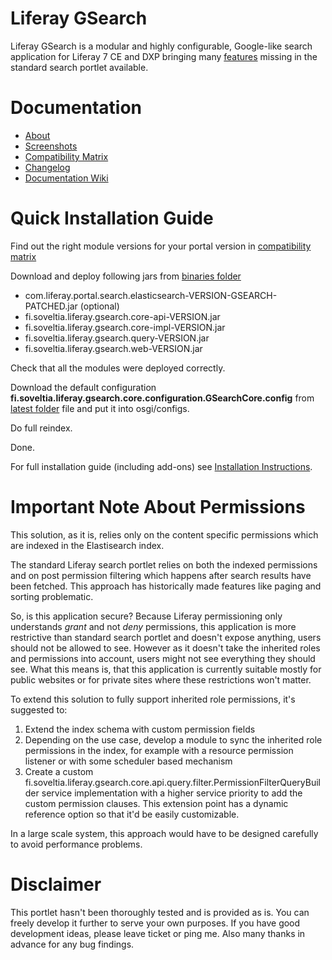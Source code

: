 # Liferay GSearch

Liferay GSearch is a modular and highly configurable, Google-like search application for Liferay 7 CE and DXP bringing many [features](https://github.com/peerkar/liferay-gsearch/wiki/About) missing in the standard search portlet available.

# Documentation

* [About](https://github.com/peerkar/liferay-gsearch/wiki/About)
* [Screenshots](https://github.com/peerkar/liferay-gsearch/wiki/Screenshots)
* [Compatibility Matrix](https://github.com/peerkar/liferay-gsearch/wiki/Compatibility-Matrix)
* [Changelog](https://github.com/peerkar/liferay-gsearch/wiki/Changelog)
* [Documentation Wiki](https://github.com/peerkar/liferay-gsearch/wiki)

# Quick Installation Guide

Find out the right module versions for your portal version in [compatibility matrix](https://github.com/peerkar/liferay-gsearch/wiki/Compatibility-Matrix)

Download and deploy following jars from [binaries folder](https://github.com/peerkar/liferay-gsearch/tree/master/binaries)

* com.liferay.portal.search.elasticsearch-VERSION-GSEARCH-PATCHED.jar (optional)
* fi.soveltia.liferay.gsearch.core-api-VERSION.jar
* fi.soveltia.liferay.gsearch.core-impl-VERSION.jar
* fi.soveltia.liferay.gsearch.query-VERSION.jar
* fi.soveltia.liferay.gsearch.web-VERSION.jar

Check that all the modules were deployed correctly.

Download the default configuration **fi.soveltia.liferay.gsearch.core.configuration.GSearchCore.config** from [latest folder](https://github.com/peerkar/liferay-gsearch/tree/master/binaries/latest) file and put it into osgi/configs.

Do full reindex.

Done.

For full installation guide (including add-ons) see [Installation Instructions](https://github.com/peerkar/liferay-gsearch/wiki/Installation-Instructions).

# Important Note About Permissions

This solution, as it is, relies only on the content specific permissions which are indexed in the Elastisearch index.

The standard Liferay search portlet relies on both the indexed permissions and on post permission filtering which happens after search results have been fetched. This approach has historically made features like paging and sorting problematic. 

So, is this application secure? Because Liferay permissioning only understands *grant* and not *deny* permissions, this application is more restrictive than standard search portlet and doesn't expose anything, users should not be allowed to see. However as it doesn't take the inherited roles and permissions into account, users might not see everything they should see. What this means is, that this application is currently suitable mostly for public websites or for private sites where these restrictions won't matter.

To extend this solution to fully support inherited role permissions, it's suggested to:

1. Extend the index schema with custom permission fields
1. Depending on the use case, develop a module to sync the inherited role permissions in the index, for example with a resource permission listener or with some scheduler based mechanism
1. Create a custom fi.soveltia.liferay.gsearch.core.api.query.filter.PermissionFilterQueryBuilder service implementation with a higher service priority to add the custom permission clauses. This extension point has a dynamic reference option so that it'd be easily customizable.

In a large scale system, this approach would have to be designed carefully to avoid performance problems.

# Disclaimer

This portlet hasn't been thoroughly tested and is provided as is. You can freely develop it further to serve your own purposes. If you have good development ideas, please leave ticket or ping me. Also many thanks in advance for any bug findings.
